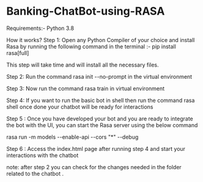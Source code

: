 # Banking-ChatBot-using-RASA
Requirements:- Python 3.8

How it works? Step 1: Open any Python Compiler of your choice and install Rasa by running the following command in the terminal :- pip install rasa[full]

This step will take time and will install all the necessary files.

Step 2: Run the command rasa init --no-prompt in the virtual environment

Step 3: Now run the command rasa train in virtual environment

Step 4: If you want to run the basic bot in shell then run the command rasa shell once done your chatbot will be ready for interactions

Step 5 : Once you have developed your bot and you are ready to integrate the bot with the UI, you can start the Rasa server using the below command

rasa run -m models --enable-api --cors "*" --debug

Step 6 : Access the index.html page after running step 4 and start your interactions with the chatbot

note: after step 2 you can check for the changes needed in the folder related to the chatbot .
